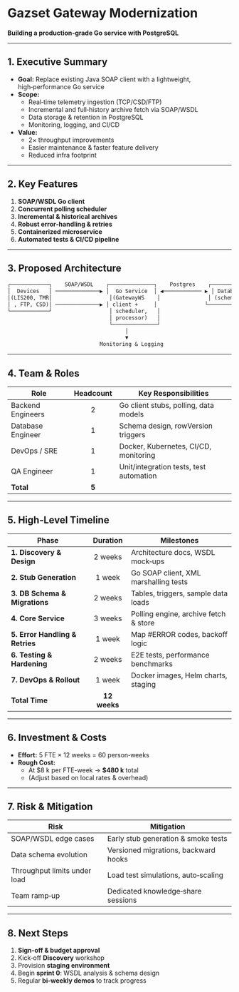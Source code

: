 # Gazset Gateway Modernization  
**Building a production‑grade Go service with PostgreSQL**

---

## 1. Executive Summary  
- **Goal:** Replace existing Java SOAP client with a lightweight, high‑performance Go service  
- **Scope:**  
  - Real‑time telemetry ingestion (TCP/CSD/FTP)  
  - Incremental and full‑history archive fetch via SOAP/WSDL  
  - Data storage & retention in PostgreSQL  
  - Monitoring, logging, and CI/CD  
- **Value:**  
  - 2× throughput improvements  
  - Easier maintenance & faster feature delivery  
  - Reduced infra footprint

---

## 2. Key Features  
1. **SOAP/WSDL Go client**  
2. **Concurrent polling scheduler**  
3. **Incremental & historical archives**  
4. **Robust error‑handling & retries**  
5. **Containerized microservice**  
6. **Automated tests & CI/CD pipeline**

---

## 3. Proposed Architecture  

```txt
┌────────────┐    SOAP/WSDL    ┌──────────────┐    Postgres    ┌──────────┐
│  Devices   │ ──────────────▶ │  Go Service  │ ◀──────────── ▶ │ Database │
│(LIS200, TMR│                  │(GatewayWS    │               │ (schemas)│
│ , FTP, CSD)│ ──────────────▶ │ client +     │               └──────────┘
└────────────┘                  │ scheduler,   │
                                │ processor)   │
                                └──────────────┘
                                     │
                                     ▼
                             Monitoring & Logging
```

---

## 4. Team & Roles  
| Role                   | Headcount | Key Responsibilities                     |
|------------------------|:---------:|------------------------------------------|
| Backend Engineers      |     2     | Go client stubs, polling, data models    |
| Database Engineer      |     1     | Schema design, rowVersion triggers       |
| DevOps / SRE           |     1     | Docker, Kubernetes, CI/CD, monitoring    |
| QA Engineer            |     1     | Unit/integration tests, test automation  |
| **Total**              |     **5** |                                          |

---

## 5. High‑Level Timeline  
| Phase                      | Duration | Milestones                             |
|----------------------------|:--------:|----------------------------------------|
| **1. Discovery & Design**  | 2 weeks  | Architecture docs, WSDL mock‑ups       |
| **2. Stub Generation**     | 1 week   | Go SOAP client, XML marshalling tests  |
| **3. DB Schema & Migrations** | 2 weeks  | Tables, triggers, sample data loads    |
| **4. Core Service**        | 3 weeks  | Polling engine, archive fetch & store  |
| **5. Error Handling & Retries** | 1 week   | Map #ERROR codes, backoff logic        |
| **6. Testing & Hardening** | 2 weeks  | E2E tests, performance benchmarks      |
| **7. DevOps & Rollout**    | 1 week   | Docker images, Helm charts, staging    |
| **Total Time**             | **12 weeks** |                                      |

---

## 6. Investment & Costs  
- **Effort:** 5 FTE × 12 weeks = 60 person‑weeks  
- **Rough Cost:**  
  - At \$8 k per FTE-week → **\$480 k** total  
  - (Adjust based on local rates & overhead)

---

## 7. Risk & Mitigation  
| Risk                                | Mitigation                              |
|-------------------------------------|-----------------------------------------|
| SOAP/WSDL edge cases                | Early stub generation & smoke tests     |
| Data schema evolution               | Versioned migrations, backward hooks    |
| Throughput limits under load        | Load test simulations, auto‑scaling     |
| Team ramp‑up                        | Dedicated knowledge‑share sessions      |

---

## 8. Next Steps  
1. **Sign‑off & budget approval**  
2. Kick‑off **Discovery** workshop  
3. Provision **staging environment**  
4. Begin **sprint 0**: WSDL analysis & schema design  
5. Regular **bi‑weekly demos** to track progress  
